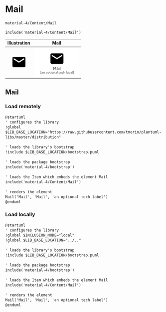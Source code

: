 # Mail


```text
material-4/Content/Mail
```

```text
include('material-4/Content/Mail')
```



| Illustration | Mail |
| :---: | :---: |
| ![illustration for Illustration](../../material-4/Content/Mail.png) | ![illustration for Mail](../../material-4/Content/Mail.Local.png) |




## Mail

### Load remotely
```plantuml
@startuml
' configures the library
!global $LIB_BASE_LOCATION="https://raw.githubusercontent.com/tmorin/plantuml-libs/master/distribution"

' loads the library's bootstrap
!include $LIB_BASE_LOCATION/bootstrap.puml

' loads the package bootstrap
include('material-4/bootstrap')

' loads the Item which embeds the element Mail
include('material-4/Content/Mail')

' renders the element
Mail('Mail', 'Mail', 'an optional tech label')
@enduml
```

### Load locally
```plantuml
@startuml
' configures the library
!global $INCLUSION_MODE="local"
!global $LIB_BASE_LOCATION="../.."

' loads the library's bootstrap
!include $LIB_BASE_LOCATION/bootstrap.puml

' loads the package bootstrap
include('material-4/bootstrap')

' loads the Item which embeds the element Mail
include('material-4/Content/Mail')

' renders the element
Mail('Mail', 'Mail', 'an optional tech label')
@enduml
```


